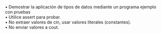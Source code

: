 • Demostrar la aplicación de tipos de datos mediante un programa ejemplo con
pruebas\
• Utilice assert para probar.\
• No extraer valores de cin, usar valores literales (constantes).\
• No enviar valores a cout.
